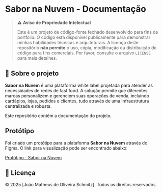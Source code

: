 # Sabor na Nuvem - Documentação

> ⚠️ **Aviso de Propriedade Intelectual**
>
> Este é um projeto de código-fonte fechado desenvolvido para fins de portfólio. O código está disponível publicamente para demonstrar minhas habilidades técnicas e arquiteturais. A licença deste repositório **não permite** o uso, cópia, modificação ou distribuição do código para fins comerciais. Por favor, consulte o arquivo `LICENSE` para mais detalhes.

## 📄 Sobre o projeto
**Sabor na Nuvem** é uma plataforma white label projetada para atender às necessidades de redes de fast food. A solução permite que diferentes marcas personalizem e gerenciem suas operações de venda, incluindo cardápios, lojas, pedidos e clientes, tudo através de uma infraestrutura centralizada e robusta.

Este repositório contém a documentação do projeto.

## Protótipo
Foi criado um protótipo para a plataforma **Sabor na Nuvem** através do Figma. O link para visualização pode ser encontrado abaixo:

[Protótipo - Sabor na Nuvem](https://www.figma.com/site/rNCYOO0jFJEyxM1ylvvTK0/Sabor-na-Nuvem?node-id=0-1&t=7DkJyFSTq6wFqOP6-1)

## 📄 Licença

© 2025 [João Matheus de Oliveira Schmitz]. Todos os direitos reservados.
